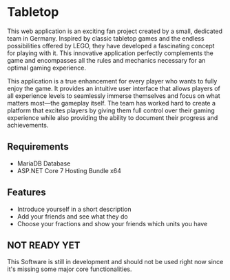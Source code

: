 # Tabletop
This web application is an exciting fan project created by a small, dedicated team in Germany. Inspired by classic tabletop games and the endless possibilities offered by LEGO, they have developed a fascinating concept for playing with it. This innovative application perfectly complements the game and encompasses all the rules and mechanics necessary for an optimal gaming experience.

This application is a true enhancement for every player who wants to fully enjoy the game. It provides an intuitive user interface that allows players of all experience levels to seamlessly immerse themselves and focus on what matters most—the gameplay itself. The team has worked hard to create a platform that excites players by giving them full control over their gaming experience while also providing the ability to document their progress and achievements.

## Requirements
* MariaDB Database
* ASP.NET Core 7 Hosting Bundle x64

## Features
* Introduce yourself in a short description
* Add your friends and see what they do
* Choose your fractions and show your friends which units you have

## NOT READY YET
This Software is still in development and should not be used right now since it's missing some major core functionalities.
